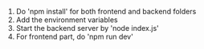 1. Do 'npm install' for both frontend and backend folders
2. Add the environment variables
3. Start the backend server by 'node index.js'
4. For frontend part, do 'npm run dev' 
